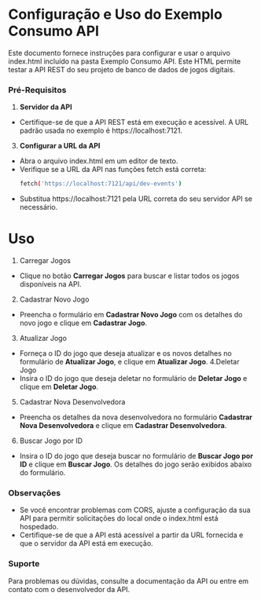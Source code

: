 # Configuração e Uso do Exemplo Consumo API

Este documento fornece instruções para configurar e usar o arquivo index.html incluído na pasta Exemplo Consumo API. Este HTML permite testar a API REST do seu projeto de banco de dados de jogos digitais.

### Pré-Requisitos

1. **Servidor da API**
  - Certifique-se de que a API REST está em execução e acessível. A URL padrão usada no exemplo é https://localhost:7121.

3. **Configurar a URL da API**
  - Abra o arquivo index.html em um editor de texto.
  - Verifique se a URL da API nas funções fetch está correta:
    ```bash
    fetch('https://localhost:7121/api/dev-events')
  - Substitua https://localhost:7121 pela URL correta do seu servidor API se necessário.
# Uso

1. Carregar Jogos
  - Clique no botão **Carregar Jogos** para buscar e listar todos os jogos disponíveis na API.
2. Cadastrar Novo Jogo
  - Preencha o formulário em **Cadastrar Novo Jogo** com os detalhes do novo jogo e clique em **Cadastrar Jogo**.
3. Atualizar Jogo
  - Forneça o ID do jogo que deseja atualizar e os novos detalhes no formulário de **Atualizar Jogo**, e clique em **Atualizar Jogo**.
4.Deletar Jogo
  - Insira o ID do jogo que deseja deletar no formulário de **Deletar Jogo** e clique em **Deletar Jogo**.
5. Cadastrar Nova Desenvolvedora
  - Preencha os detalhes da nova desenvolvedora no formulário **Cadastrar Nova Desenvolvedora** e clique em **Cadastrar Desenvolvedora**.
6. Buscar Jogo por ID
  - Insira o ID do jogo que deseja buscar no formulário de **Buscar Jogo por ID** e clique em **Buscar Jogo**. Os detalhes do jogo serão exibidos abaixo do formulário.
    
### Observações
 - Se você encontrar problemas com CORS, ajuste a configuração da sua API para permitir solicitações do local onde o index.html está hospedado.
 - Certifique-se de que a API está acessível a partir da URL fornecida e que o servidor da API está em execução.
   
### Suporte
Para problemas ou dúvidas, consulte a documentação da API ou entre em contato com o desenvolvedor da API.
